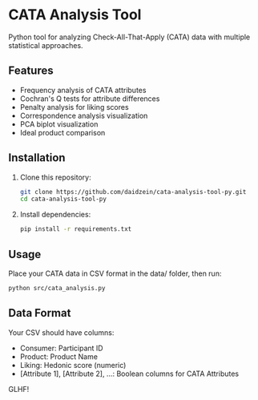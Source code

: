# CATA Analysis Tool

Python tool for analyzing Check-All-That-Apply (CATA) data with multiple statistical approaches.

## Features

- Frequency analysis of CATA attributes
- Cochran's Q tests for attribute differences
- Penalty analysis for liking scores
- Correspondence analysis visualization
- PCA biplot visualization
- Ideal product comparison

## Installation

1. Clone this repository:
   ```bash
   git clone https://github.com/daidzein/cata-analysis-tool-py.git
   cd cata-analysis-tool-py
   ```

2. Install dependencies:
   ```bash
   pip install -r requirements.txt
   ```
   
## Usage

Place your CATA data in CSV format in the data/ folder, then run:
```bash
python src/cata_analysis.py
```

## Data Format
Your CSV should have columns:
- Consumer: Participant ID
- Product: Product Name
- Liking: Hedonic score (numeric)
- [Attribute 1], [Attribute 2], ...: Boolean columns for CATA Attributes

GLHF!
